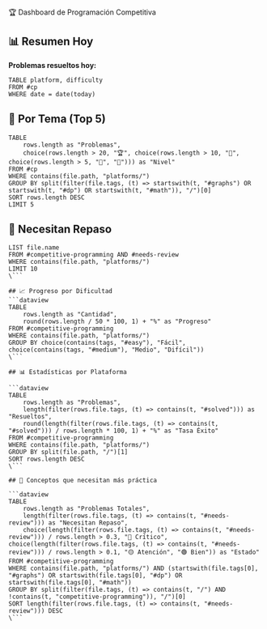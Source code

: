  🏆 Dashboard de Programación Competitiva

## 📊 Resumen Hoy
**Problemas resueltos hoy:**
```dataview
TABLE platform, difficulty 
FROM #cp
WHERE date = date(today)
```

## 🎯 Por Tema (Top 5)
```dataview
TABLE 
    rows.length as "Problemas",
    choice(rows.length > 20, "🏆", choice(rows.length > 10, "🥇", choice(rows.length > 5, "🥈", "🥉"))) as "Nivel"
FROM #cp
WHERE contains(file.path, "platforms/")
GROUP BY split(filter(file.tags, (t) => startswith(t, "#graphs") OR startswith(t, "#dp") OR startswith(t, "#math")), "/")[0]
SORT rows.length DESC
LIMIT 5
```

## 🔄 Necesitan Repaso
```dataview
LIST file.name
FROM #competitive-programming AND #needs-review
WHERE contains(file.path, "platforms/")
LIMIT 10
\```

## 📈 Progreso por Dificultad
```dataview
TABLE 
    rows.length as "Cantidad",
    round(rows.length / 50 * 100, 1) + "%" as "Progreso"
FROM #competitive-programming 
WHERE contains(file.path, "platforms/")
GROUP BY choice(contains(tags, "#easy"), "Fácil", choice(contains(tags, "#medium"), "Medio", "Difícil"))
\```

## 📊 Estadísticas por Plataforma

```dataview
TABLE 
    rows.length as "Problemas",
    length(filter(rows.file.tags, (t) => contains(t, "#solved"))) as "Resueltos",
    round(length(filter(rows.file.tags, (t) => contains(t, "#solved"))) / rows.length * 100, 1) + "%" as "Tasa Éxito"
FROM #competitive-programming 
WHERE contains(file.path, "platforms/")
GROUP BY split(file.path, "/")[1]
SORT rows.length DESC
\```

## 🎯 Conceptos que necesitan más práctica

```dataview
TABLE 
    rows.length as "Problemas Totales",
    length(filter(rows.file.tags, (t) => contains(t, "#needs-review"))) as "Necesitan Repaso",
    choice(length(filter(rows.file.tags, (t) => contains(t, "#needs-review"))) / rows.length > 0.3, "🔴 Crítico", choice(length(filter(rows.file.tags, (t) => contains(t, "#needs-review"))) / rows.length > 0.1, "🟡 Atención", "🟢 Bien")) as "Estado"
FROM #competitive-programming 
WHERE contains(file.path, "platforms/") AND (startswith(file.tags[0], "#graphs") OR startswith(file.tags[0], "#dp") OR startswith(file.tags[0], "#math"))
GROUP BY split(filter(file.tags, (t) => contains(t, "/") AND !contains(t, "competitive-programming")), "/")[0]
SORT length(filter(rows.file.tags, (t) => contains(t, "#needs-review"))) DESC
\```
